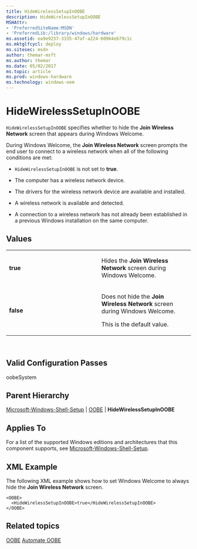 ```yaml
---
title: HideWirelessSetupInOOBE
description: HideWirelessSetupInOOBE
MSHAttr:
- 'PreferredSiteName:MSDN'
- 'PreferredLib:/library/windows/hardware'
ms.assetid: ea9e9257-3335-47af-a224-60964eb79c1c
ms.mktglfcycl: deploy
ms.sitesec: msdn
author: themar-msft
ms.author: themar
ms.date: 05/02/2017
ms.topic: article
ms.prod: windows-hardware
ms.technology: windows-oem
---
```


# HideWirelessSetupInOOBE


`HideWirelessSetupInOOBE` specifies whether to hide the **Join Wireless Network** screen that appears during Windows Welcome.

During Windows Welcome, the **Join Wireless Network** screen prompts the end user to connect to a wireless network when all of the following conditions are met:

-   `HideWirelessSetupInOOBE` is not set to **true**.

-   The computer has a wireless network device.

-   The drivers for the wireless network device are available and installed.

-   A wireless network is available and detected.

-   A connection to a wireless network has not already been established in a previous Windows installation on the same computer.

## Values


<table>
<colgroup>
<col width="50%" />
<col width="50%" />
</colgroup>
<tbody>
<tr class="odd">
<td><p><strong>true</strong></p></td>
<td><p>Hides the <strong>Join Wireless Network</strong> screen during Windows Welcome.</p></td>
</tr>
<tr class="even">
<td><p><strong>false</strong></p></td>
<td><p>Does not hide the <strong>Join Wireless Network</strong> screen during Windows Welcome.</p>
<p>This is the default value.</p></td>
</tr>
</tbody>
</table>

 

## Valid Configuration Passes


oobeSystem

## Parent Hierarchy


[Microsoft-Windows-Shell-Setup](microsoft-windows-shell-setup.md) | [OOBE](microsoft-windows-shell-setup-oobe.md) | **HideWirelessSetupInOOBE**

## Applies To


For a list of the supported Windows editions and architectures that this component supports, see [Microsoft-Windows-Shell-Setup](microsoft-windows-shell-setup.md).

## XML Example


The following XML example shows how to set Windows Welcome to always hide the **Join Wireless Network** screen.

```
<OOBE>
  <HideWirelessSetupInOOBE>true</HideWirelessSetupInOOBE>
</OOBE>
```

## Related topics
[OOBE](microsoft-windows-shell-setup-oobe.md)
[Automate OOBE](https://docs.microsoft.com/windows-hardware/customize/desktop/automate-oobe)

 

 







